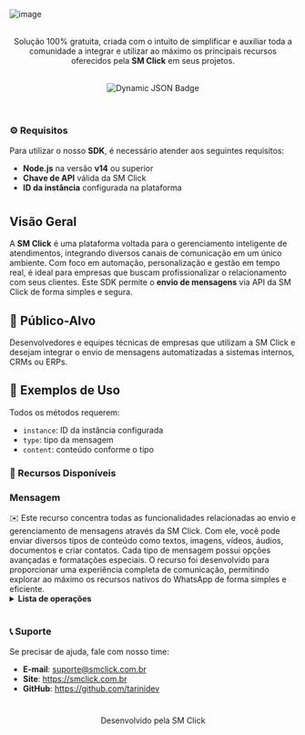 ![image](https://smclick.com.br/wp-content/uploads/2025/04/banner-npm-smclick-tarini.jpg)

<p align="center"><br>
Solução 100% gratuita, criada com o intuito de simplificar e auxiliar toda a comunidade a integrar e utilizar ao máximo os principais recursos oferecidos pela <b>SM Click</b> em seus projetos.
</p>
<br>

<div align="center">
  <img src="https://img.shields.io/badge/dynamic/json?url=https%3A%2F%2Fapi.npmjs.org%2Fdownloads%2Fpoint%2Flast-year%2Fn8n-nodes-smclick&query=downloads&style=for-the-badge&label=Total%20de%20Downloads&labelColor=%230d1117&color=%23359514&cacheSeconds=30&link=https%3A%2F%2Fwww.npmjs.com%2Fpackage%2Fn8n-nodes-smclick" alt="Dynamic JSON Badge">
</div>
<br>

<h1></h1>

<h3>⚙️ Requisitos</h3>

Para utilizar o nosso **SDK**, é necessário atender aos seguintes requisitos:  
- **Node.js** na versão **v14** ou superior  
- **Chave de API** válida da SM Click  
- **ID da instância** configurada na plataforma  

<h1></h1>

## Visão Geral
A **SM Click** é uma plataforma voltada para o gerenciamento inteligente de atendimentos, integrando diversos canais de comunicação em um único ambiente. Com foco em automação, personalização e gestão em tempo real, é ideal para empresas que buscam profissionalizar o relacionamento com seus clientes.
Este SDK permite o **envio de mensagens** via API da SM Click de forma simples e segura.

## 👥 Público-Alvo
Desenvolvedores e equipes técnicas de empresas que utilizam a SM Click e desejam integrar o envio de mensagens automatizadas a sistemas internos, CRMs ou ERPs.

## 🚀 Exemplos de Uso
Todos os métodos requerem:
* `instance`: ID da instância configurada
* `type`: tipo da mensagem
* `content`: conteúdo conforme o tipo

<h3>📌 Recursos Disponíveis</h3>

<h3>Mensagem</h3>
✉️ Este recurso concentra todas as funcionalidades relacionadas ao envio e gerenciamento de mensagens através da SM Click. Com ele, você pode enviar diversos tipos de conteúdo como textos, imagens, vídeos, áudios, documentos e criar contatos. Cada tipo de mensagem possui opções avançadas e formatações especiais. O recurso foi desenvolvido para proporcionar uma experiência completa de comunicação, permitindo explorar ao máximo os recursos nativos do WhatsApp de forma simples e eficiente.
<br>
<details>
  <summary><b>Lista de operações</b></summary>
    <details>
      <summary>   ✅ <b> Enviar Texto</b></summary>
    </details>
    <details>
      <summary>   ✅ <b> Enviar Imagem</b></summary>
    </details>
    <details>
      <summary>   ✅ <b> Enviar Video</b></summary>
    </details>
    <details>
      <summary>   ✅ <b> Enviar Audio</b></summary>
    </details>
    <details>
      <summary>   ✅ <b> Enviar Lista</b></summary>
    </details>
    <details>
      <summary>   ✅ <b> Criar Contato</b></summary>
    </details>
</details>

<h1></h1>

<h3>📞 Suporte</h3>

Se precisar de ajuda, fale com nosso time:  
* **E-mail**: suporte@smclick.com.br  
* **Site**: https://smclick.com.br  
* **GitHub**: https://github.com/tarinidev  

<h1></h1>
<p align="center">
Desenvolvido pela SM Click
</p>
